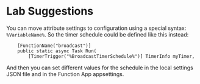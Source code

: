 # Lab Suggestions

You can move attribute settings to configuration using a special syntax: `%VariableName%`. So the timer schedule could be defined like this instead:

```
    [FunctionName("broadcast")]
    public static async Task Run(
        [TimerTrigger("%BroadcastTimerSchedule%")] TimerInfo myTimer,
```

And then you can set different values for the schedule in the local settings JSON file and in the Function App appsettings.